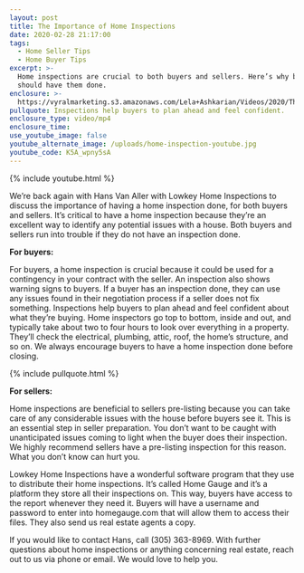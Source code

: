 ```yaml
---
layout: post
title: The Importance of Home Inspections
date: 2020-02-28 21:17:00
tags:
  - Home Seller Tips
  - Home Buyer Tips
excerpt: >-
  Home inspections are crucial to both buyers and sellers. Here’s why both
  should have them done.
enclosure: >-
  https://vyralmarketing.s3.amazonaws.com/Lela+Ashkarian/Videos/2020/The+Importance+of+Home+Inspections.mp4
pullquote: Inspections help buyers to plan ahead and feel confident.
enclosure_type: video/mp4
enclosure_time:
use_youtube_image: false
youtube_alternate_image: /uploads/home-inspection-youtube.jpg
youtube_code: K5A_wpny5sA
---
```


{% include youtube.html %}

We’re back again with Hans Van Aller with Lowkey Home Inspections to discuss the importance of having a home inspection done, for both buyers and sellers. It’s critical to have a home inspection because they’re an excellent way to identify any potential issues with a house. Both buyers and sellers run into trouble if they do not have an inspection done.

**For buyers:&nbsp;**

For buyers, a home inspection is crucial because it could be used for a contingency in your contract with the seller. An inspection also shows warning signs to buyers. If a buyer has an inspection done, they can use any issues found in their negotiation process if a seller does not fix something. Inspections help buyers to plan ahead and feel confident about what they’re buying. Home inspectors go top to bottom, inside and out, and typically take about two to four hours to look over everything in a property. They’ll check the electrical, plumbing, attic, roof, the home’s structure, and so on. We always encourage buyers to have a home inspection done before closing.

{% include pullquote.html %}

**For sellers:&nbsp;**

Home inspections are beneficial to sellers pre-listing because you can take care of any considerable issues with the house before buyers see it. This is an essential step in seller preparation. You don’t want to be caught with unanticipated issues coming to light when the buyer does their inspection. We highly recommend sellers have a pre-listing inspection for this reason. What you don’t know can hurt you.&nbsp;

Lowkey Home Inspections have a wonderful software program that they use to distribute their home inspections. It’s called Home Gauge and it’s a platform they store all their inspections on. This way, buyers have access to the report whenever they need it. Buyers will have a username and password to enter into homegauge.com that will allow them to access their files. They also send us real estate agents a copy.&nbsp;

If you would like to contact Hans, call (305) 363-8969. With further questions about home inspections or anything concerning real estate, reach out to us via phone or email. We would love to help you.